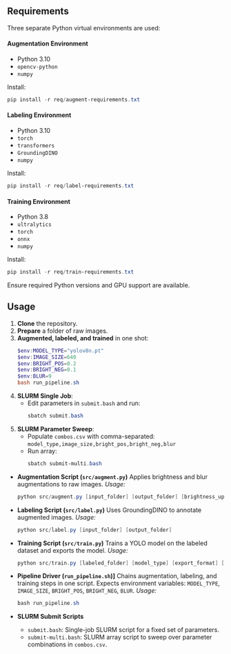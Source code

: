 ## Requirements

Three separate Python virtual environments are used:

#### Augmentation Environment
- Python 3.10
- `opencv-python`
- `numpy`

Install:
```powershell
pip install -r req/augment-requirements.txt
```

#### Labeling Environment
- Python 3.10
- `torch`
- `transformers`
- `GroundingDINO`
- `numpy`

Install:
```powershell
pip install -r req/label-requirements.txt
```

#### Training Environment
- Python 3.8
- `ultralytics`
- `torch`
- `onnx`
- `numpy`

Install:
```powershell
pip install -r req/train-requirements.txt
```

Ensure required Python versions and GPU support are available.

## Usage

1. **Clone** the repository.
2. **Prepare** a folder of raw images.
3. **Augmented, labeled, and trained** in one shot:
   ```powershell
   $env:MODEL_TYPE="yolov8n.pt"
   $env:IMAGE_SIZE=640
   $env:BRIGHT_POS=0.2
   $env:BRIGHT_NEG=0.1
   $env:BLUR=9
   bash run_pipeline.sh
   ```
4. **SLURM Single Job**:
   - Edit parameters in `submit.bash` and run:
     ```powershell
     sbatch submit.bash
     ```
5. **SLURM Parameter Sweep**:
   - Populate `combos.csv` with comma-separated:
     `model_type,image_size,bright_pos,bright_neg,blur`
   - Run array:
     ```powershell
     sbatch submit-multi.bash
     ```


- **Augmentation Script (`src/augment.py`)**
  Applies brightness and blur augmentations to raw images.
  *Usage:*
  ```powershell
  python src/augment.py [input_folder] [output_folder] [brightness_up] [brightness_down] [blur_kernel]
  ```

- **Labeling Script (`src/label.py`)**
  Uses GroundingDINO to annotate augmented images.
  *Usage:*
  ```powershell
  python src/label.py [input_folder] [output_folder]
  ```

- **Training Script (`src/train.py`)**
  Trains a YOLO model on the labeled dataset and exports the model.
  *Usage:*
  ```powershell
  python src/train.py [labeled_folder] [model_type] [export_format] [image_size]
  ```

- **Pipeline Driver (`run_pipeline.sh`)]**
  Chains augmentation, labeling, and training steps in one script. Expects environment variables:
  `MODEL_TYPE`, `IMAGE_SIZE`, `BRIGHT_POS`, `BRIGHT_NEG`, `BLUR`.
  *Usage:*
  ```powershell
  bash run_pipeline.sh
  ```

- **SLURM Submit Scripts**
  - `submit.bash`: Single-job SLURM script for a fixed set of parameters.
  - `submit-multi.bash`: SLURM array script to sweep over parameter combinations in `combos.csv`.

